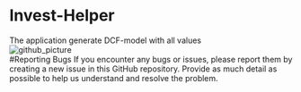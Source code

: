 # Invest-Helper
The application generate DCF-model with all values
</br>
![github_picture](https://github.com/Alien4042x/Invest-Helper/assets/60738029/44a32061-6c70-4a74-bdf0-a5ddbf52c5ab)
</br>
#Reporting Bugs
If you encounter any bugs or issues, please report them by creating a new issue in this GitHub repository. Provide as much detail as possible to help us understand and resolve the problem.
